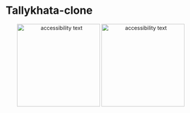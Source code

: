 # Tallykhata-clone

<p align="center">
    <img src="https://github.com/kawserahamed/Tallykhata-clone/assets/93905438/ac2b0e52-fa80-41a4-84ab-08f1c1e58307" width="220" alt="accessibility text">
   <img src="https://github.com/kawserahamed/Tallykhata-clone/assets/93905438/75d6254e-6bad-4b08-815c-a8aa29293b93)" width="220" alt="accessibility text">
 
</p> 
